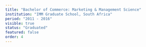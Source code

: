 ```yaml
---
title: "Bachelor of Commerce: Marketing & Management Science"
institution: "IMM Graduate School, South Africa"
period: "2011 - 2016"
visible: true
status: "Graduated"
featured: false
order: 4
---
```

